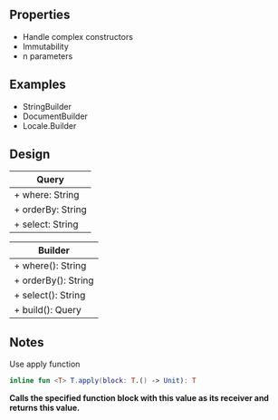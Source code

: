 ## Properties

* Handle complex constructors
* Immutability
* n parameters

## Examples

* StringBuilder
* DocumentBuilder
* Locale.Builder

## Design

| Query |
|---|
| + where: String |
| + orderBy: String |
| + select: String |

| Builder |
|----|
| + where(): String |
| + orderBy(): String |
| + select(): String |
| + build(): Query |

## Notes

Use apply function
```kotlin
inline fun <T> T.apply(block: T.() -> Unit): T
```
**Calls the specified function block with this value as its receiver and returns this value.**

  

